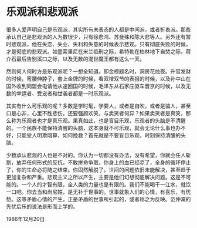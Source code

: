 # 乐观派和悲观派

很多人爱声明自己是乐观派，其实所有未表态的人都是中间派，或者折衷派。那些承认自己是悲观派的人为数很少，只有徐悲鸿、苏曼殊和陈大悲等人。另外还有暂时悲观派，他在失恋、失业、失利和失意的时候表示悲观。只有彻底失败的时候，才是彻底的悲观派。如墨索里尼在米兰临刑之际，希特勒在柏林地下自焚之际，蒋介石最后告别溪口之际，以及无数的混世魔王都有这么一天。

然则何人何时方是乐观派呢？一想全知道。即金榜题名时，洞房花烛夜。升官发财的时候，弯腰伸脖子，套上金牌的时候，看双增双节的表报的时候，以及孙中山在国外收到同盟会电请他从速回国的时候，毛泽东从石家庄驱车晋京的时候，以及无数的幸运者、受宠者和世袭者都是一时乐观派。

其实有什么可乐观的呢？多数是学时髦，学要人，或者是自吹，或者是骗人，甚至口是心非，心里不胜悲伤，还要强颜欢笑，与卖笑者何异？如果卖笑者是真笑，那么称为乐观者也才是真乐观。果真如此，也是盲目乐观，乐观者的头脑是不清醒的。一个民族不能保持清醒的头脑，这本身就不可乐观，就会无论什么事也办不好，只能受人明欺暗算，如何挽救？首先就是不要盲目乐观，时刻保持清醒的头脑。

少数承认悲观的人也是不对的。你认为一切都没有办法，没有希望，你就会任人斩割，放弃任何形式的反抗，不敢拼命争取。你身上的血已经凉了，全身的循环停止了，你的生命必将随之结束。你固然解脱了，世间的问题依旧未能解决，甚至趋于更加复杂和严重。悲观主义之所以产生，主要是他们幻想彻底解决问题。这是不可能的。一个人的才智有限，全人类的力量也是有限的。我们不能喝干一江水，就饮一口吧。你去当和尚尼姑，是无补于世事的。世事就象人们的心情，有喜乐，有忧愁。这等矛盾心情的产生，正是矛盾的世事所引起的，或者称之为反映。范仲淹的先忧后乐的说法是形而上学的。

1986年12月20日


